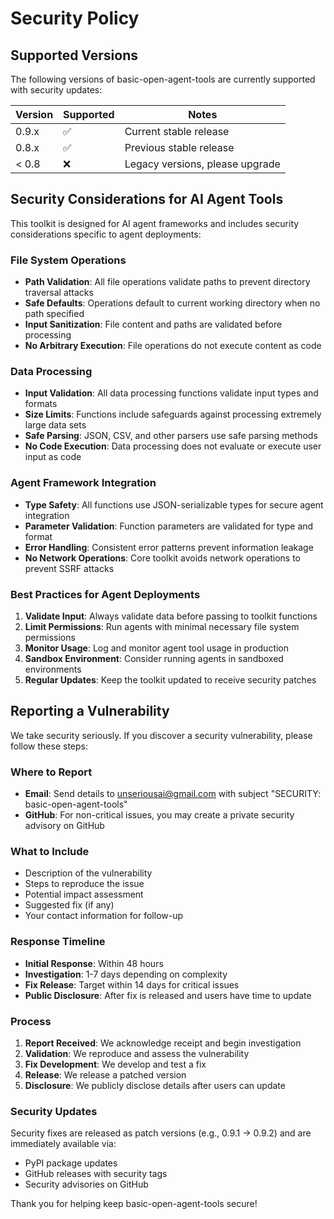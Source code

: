 # Security Policy

## Supported Versions

The following versions of basic-open-agent-tools are currently supported with security updates:

| Version | Supported          | Notes |
| ------- | ------------------ | ----- |
| 0.9.x   | :white_check_mark: | Current stable release |
| 0.8.x   | :white_check_mark: | Previous stable release |
| < 0.8   | :x:                | Legacy versions, please upgrade |

## Security Considerations for AI Agent Tools

This toolkit is designed for AI agent frameworks and includes security considerations specific to agent deployments:

### File System Operations
- **Path Validation**: All file operations validate paths to prevent directory traversal attacks
- **Safe Defaults**: Operations default to current working directory when no path specified
- **Input Sanitization**: File content and paths are validated before processing
- **No Arbitrary Execution**: File operations do not execute content as code

### Data Processing
- **Input Validation**: All data processing functions validate input types and formats
- **Size Limits**: Functions include safeguards against processing extremely large data sets
- **Safe Parsing**: JSON, CSV, and other parsers use safe parsing methods
- **No Code Execution**: Data processing does not evaluate or execute user input as code

### Agent Framework Integration
- **Type Safety**: All functions use JSON-serializable types for secure agent integration
- **Parameter Validation**: Function parameters are validated for type and format
- **Error Handling**: Consistent error patterns prevent information leakage
- **No Network Operations**: Core toolkit avoids network operations to prevent SSRF attacks

### Best Practices for Agent Deployments
1. **Validate Input**: Always validate data before passing to toolkit functions
2. **Limit Permissions**: Run agents with minimal necessary file system permissions
3. **Monitor Usage**: Log and monitor agent tool usage in production
4. **Sandbox Environment**: Consider running agents in sandboxed environments
5. **Regular Updates**: Keep the toolkit updated to receive security patches

## Reporting a Vulnerability

We take security seriously. If you discover a security vulnerability, please follow these steps:

### Where to Report
- **Email**: Send details to unseriousai@gmail.com with subject "SECURITY: basic-open-agent-tools"
- **GitHub**: For non-critical issues, you may create a private security advisory on GitHub

### What to Include
- Description of the vulnerability
- Steps to reproduce the issue
- Potential impact assessment
- Suggested fix (if any)
- Your contact information for follow-up

### Response Timeline
- **Initial Response**: Within 48 hours
- **Investigation**: 1-7 days depending on complexity
- **Fix Release**: Target within 14 days for critical issues
- **Public Disclosure**: After fix is released and users have time to update

### Process
1. **Report Received**: We acknowledge receipt and begin investigation
2. **Validation**: We reproduce and assess the vulnerability
3. **Fix Development**: We develop and test a fix
4. **Release**: We release a patched version
5. **Disclosure**: We publicly disclose details after users can update

### Security Updates
Security fixes are released as patch versions (e.g., 0.9.1 → 0.9.2) and are immediately available via:
- PyPI package updates
- GitHub releases with security tags
- Security advisories on GitHub

Thank you for helping keep basic-open-agent-tools secure!
